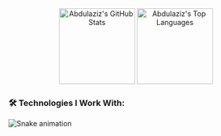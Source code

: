 
<div align="center">
    <img src="https://github-readme-stats.vercel.app/api?username=abdulaziz-alhashedi&hide_title=false&hide_rank=false&show_icons=true&include_all_commits=true&count_private=true&disable_animations=false&theme=dracula&locale=en&hide_border=false" height="150" alt="Abdulaziz's GitHub Stats" />
    <img src="https://github-readme-stats.vercel.app/api/top-langs/?username=abdulaziz-alhashedi&locale=en&hide_title=false&layout=compact&card_width=320&langs_count=5&theme=dracula&hide_border=false" height="150" alt="Abdulaziz's Top Languages" />
</div>

### 🛠️ Technologies I Work With:
<!--
<div align="left" >
    <img src="https://cdn.jsdelivr.net/gh/devicons/devicon/icons/nodejs/nodejs-original.svg" height="40" alt="Node.js" />
    <img width="12" />
    <img src="https://cdn.jsdelivr.net/gh/devicons/devicon/icons/express/express-original-wordmark.svg" height="40" alt="Express.js" />
    <img width="24" />
    <img src="https://cdn.jsdelivr.net/gh/devicons/devicon/icons/javascript/javascript-original.svg" height="30" alt="JavaScript" />
    <img width="12" />
    <img src="https://cdn.jsdelivr.net/gh/devicons/devicon/icons/typescript/typescript-original.svg" height="30" alt="TypeScript" />
    <img width="12" />
    <img src="https://cdn.jsdelivr.net/gh/devicons/devicon/icons/react/react-original.svg" height="30" alt="React" />
    <img width="12" />
    <img src="https://skillicons.dev/icons?i=nextjs" height="40" alt="Next.js" />
    <img width="24" />
    <img src="https://cdn.jsdelivr.net/gh/devicons/devicon/icons/html5/html5-original.svg" height="30" alt="HTML5" />
    <img width="12" />
    <img src="https://cdn.jsdelivr.net/gh/devicons/devicon/icons/css3/css3-original.svg" height="30" alt="CSS3" />
    <img width="12" />
    <img src="https://cdn.simpleicons.org/tailwindcss/06B6D4" height="40" alt="Tailwind CSS" />
    <img width="24" />
    <img src="https://cdn.jsdelivr.net/gh/devicons/devicon/icons/python/python-original.svg" height="30" alt="Python" />
    <img width="12" />
    <img src="https://cdn.simpleicons.org/django/092E20" height="40" alt="Django" />
    <img width="24" />
    <img src="https://cdn.simpleicons.org/docker/2496ED" height="40" alt="Docker" />
    <img width="24" />
    <img src="https://cdn.jsdelivr.net/gh/devicons/devicon/icons/go/go-original-wordmark.svg" height="40" alt="Go" />
    <img width="24" />
    <img src="https://cdn.jsdelivr.net/gh/devicons/devicon/icons/firebase/firebase-plain-wordmark.svg" height="40" alt="Firebase" />
    <img width="24" />
    <img src="https://cdn.jsdelivr.net/gh/devicons/devicon/icons/php/php-original.svg" height="40" alt="PHP" />
    <img width="12" />
    <img src="https://github.com/devicons/devicon/blob/v2.16.0/icons/laravel/laravel-line.svg" height="40" alt="Laravel" />
    <img width="12" />
    <img src="https://cdn.jsdelivr.net/gh/devicons/devicon/icons/composer/composer-original.svg" height="40" alt="Composer" />
</div>

--->

<img src="https://profile-readme-generator.com/assets/snake.svg" alt="Snake animation" />
